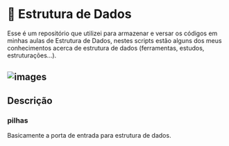 # 🧱 Estrutura de Dados 

Esse é um repositório que utilizei para armazenar e versar os códigos em minhas aulas de Estrutura de Dados, nestes scripts estão alguns dos meus conhecimentos acerca de estrutura de dados (ferramentas, estudos, estruturações...). 

## ![images](https://github.com/user-attachments/assets/3e80075d-3e16-4e3a-b0a6-ae12beebd102)


## Descrição
### pilhas
Basicamente a porta de entrada para estrutura de dados.

